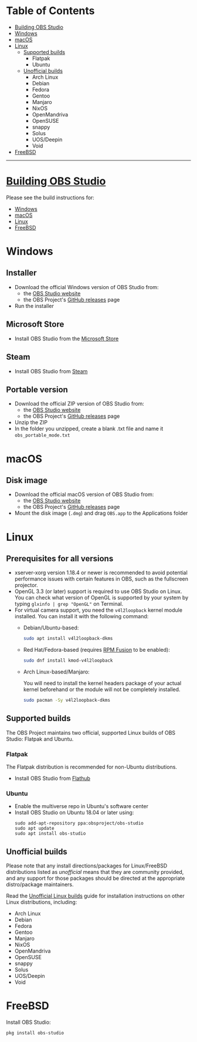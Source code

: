 # Table of Contents

* [Building OBS Studio](#building-obs-studio)
* [Windows](#windows)
* [macOS](#macos)
* [Linux](#linux)
  * [Supported builds](#supported-builds)
    * Flatpak
    * Ubuntu
  * [Unofficial builds](#unofficial-builds)
    * Arch Linux
    * Debian
    * Fedora
    * Gentoo
    * Manjaro
    * NixOS
    * OpenMandriva
    * OpenSUSE
    * snappy
    * Solus
    * UOS/Deepin
    * Void
* [FreeBSD](#freebsd)

***

# [Building OBS Studio](Building-OBS-Studio)

Please see the build instructions for:

* [Windows](build-instructions-for-windows)
* [macOS](build-instructions-for-mac)
* [Linux](build-instructions-for-linux)
* [FreeBSD](Build-Instructions-For-FreeBSD)

# Windows

## Installer

* Download the official Windows version of OBS Studio from:
  * the [OBS Studio website](https://obsproject.com/download)
  * the OBS Project's [GitHub releases](https://github.com/obsproject/obs-studio/releases) page
* Run the installer

## Microsoft Store

* Install OBS Studio from the [Microsoft Store](ms-windows-store://pdp/?ProductId=XPFFH613W8V6LV&mode=mini)

## Steam

* Install OBS Studio from [Steam](https://store.steampowered.com/app/1905180/OBS_Studio/)

## Portable version

* Download the official ZIP version of OBS Studio from:
  * the [OBS Studio website](https://obsproject.com/download)
  * the OBS Project's [GitHub releases](https://github.com/obsproject/obs-studio/releases) page
* Unzip the ZIP
* In the folder you unzipped, create a blank .txt file and name it `obs_portable_mode.txt`

# macOS

## Disk image

* Download the official macOS version of OBS Studio from:
  * the [OBS Studio website](https://obsproject.com/download)
  * the OBS Project's [GitHub releases](https://github.com/obsproject/obs-studio/releases) page
* Mount the disk image (`.dmg`) and drag `OBS.app` to the Applications folder

# Linux

## Prerequisites for all versions

* xserver-xorg version 1.18.4 or newer is recommended to avoid potential performance issues with certain features in OBS, such as the fullscreen projector.
* OpenGL 3.3 (or later) support is required to use OBS Studio on Linux. You can check what version of OpenGL is supported by your system by typing `glxinfo | grep "OpenGL"` on Terminal.
* For virtual camera support, you need the `v4l2loopback` kernel module installed. You can install it with the following command: 
  * Debian/Ubuntu-based: 
    ```bash
    sudo apt install v4l2loopback-dkms
    ```
  * Red Hat/Fedora-based (requires [RPM Fusion](https://rpmfusion.org/Configuration) to be enabled):
    ```bash
    sudo dnf install kmod-v4l2loopback
    ```
  * Arch Linux-based/Manjaro:
    
    You will need to install the kernel headers package of your actual kernel beforehand or the module will not be completely installed.
    ```bash
    sudo pacman -Sy v4l2loopback-dkms
    ```



## Supported builds

The OBS Project maintains two official, supported Linux builds of OBS Studio: Flatpak and Ubuntu.

### Flatpak

The Flatpak distribution is recommended for non-Ubuntu distributions.

* Install OBS Studio from [Flathub](https://flathub.org/apps/details/com.obsproject.Studio)

### Ubuntu

* Enable the multiverse repo in Ubuntu's software center
* Install OBS Studio on Ubuntu 18.04 or later using:
  ```
  sudo add-apt-repository ppa:obsproject/obs-studio
  sudo apt update
  sudo apt install obs-studio
  ```

## Unofficial builds

Please note that any install directions/packages for Linux/FreeBSD distributions listed as *unofficial* means that they are community provided, and any support for those packages should be directed at the appropriate distro/package maintainers.

Read the [Unofficial Linux builds](unofficial-linux-builds) guide for installation instructions on other Linux distributions, including:

* Arch Linux
* Debian
* Fedora
* Gentoo
* Manjaro
* NixOS
* OpenMandriva
* OpenSUSE
* snappy
* Solus
* UOS/Deepin
* Void

# FreeBSD

Install OBS Studio:
```sh
pkg install obs-studio
```